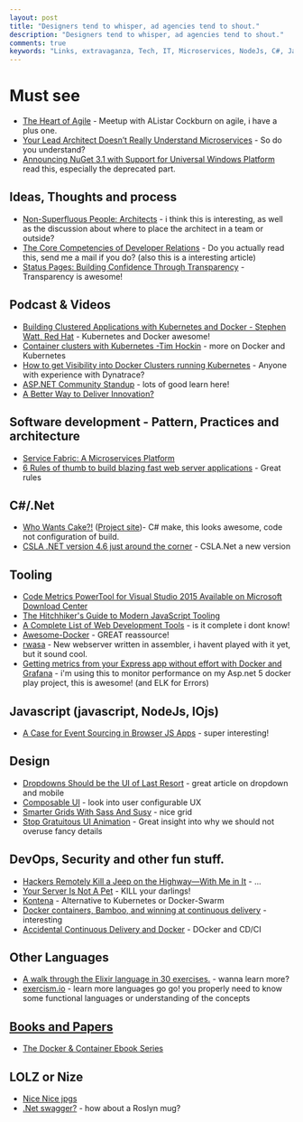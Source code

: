 ```yaml
---
layout: post
title: "Designers tend to whisper, ad agencies tend to shout."
description: "Designers tend to whisper, ad agencies tend to shout."
comments: true
keywords: "Links, extravaganza, Tech, IT, Microservices, NodeJs, C#, Javascript, Solution architecture"
---
```

# Must see
 * [The Heart of Agile](https://secure.trifork.com/cph-2015/freeevent/index.jsp?eventOID=7188) - Meetup with AListar Cockburn on agile, i have a plus one.
 * [Your Lead Architect Doesn’t Really Understand Microservices](http://thenewstack.io/genius-techie-doesnt-really-understand-cloud) - So do you understand?
 * [Announcing NuGet 3.1 with Support for Universal Windows Platform](http://blog.nuget.org/20150729/Introducing-nuget-uwp.html) read this, especially the deprecated part.

## Ideas, Thoughts and process
 * [Non-Superfluous People: Architects](http://ithare.com/non-superfluous-people-architects/) - i think this is interesting, as well as the discussion about where to place the architect in a team or outside?
 * [The Core Competencies of Developer Relations](https://medium.com/google-developers/the-core-competencies-of-developer-relations-f3e1c04c0f5b) - Do you actually read this, send me a mail if you do? (also this is a interesting article)
 * [Status Pages: Building Confidence Through Transparency](http://royal.pingdom.com/2015/07/29/status-pages-building-confidence-through-transparency/) - Transparency is awesome!

## Podcast & Videos
 * [Building Clustered Applications with Kubernetes and Docker - Stephen Watt, Red Hat](https://www.youtube.com/watch?v=bKDdhA_5jTQ) - Kubernetes and Docker awesome!
 * [Container clusters with Kubernetes -Tim Hockin](https://www.youtube.com/watch?v=BaHp8YXIsD0) - more on Docker and Kubernetes
 * [How to get Visibility into Docker Clusters running Kubernetes](http://apmblog.dynatrace.com/2015/07/21/how-to-get-visibility-into-docker-clusters-running-kubernetes/) - Anyone with experience with Dynatrace?
 * [ASP.NET Community Standup](https://live.asp.net/) - lots of good learn here!
 * [A Better Way to Deliver Innovation?](http://research.microsoft.com/apps/video/default.aspx?id=251687)
 
## Software development - Pattern, Practices and architecture
 * [Service Fabric: A Microservices Platform](http://blogs.msdn.com/b/azureservicefabric/archive/2015/07/23/service-fabric-a-microservices-platform.aspx)
 * [6 Rules of thumb to build blazing fast web server applications](http://loige.co/6-rules-of-thumb-to-build-blazing-fast-web-applications) - Great rules

## C#/.Net
 * [Who Wants Cake?!](https://lostechies.com/chrismissal/2015/07/22/who-wants-cake/) ([Project site](http://cakebuild.net/))- C# make, this looks awesome, code not configuration of build.
 * [CSLA .NET version 4.6 just around the corner](http://www.lhotka.net/weblog/CSLANETVersion46JustAroundTheCorner.aspx) - CSLA.Net a new version


## Tooling 
 * [Code Metrics PowerTool for Visual Studio 2015 Available on Microsoft Download Center](http://blogs.msdn.com/b/visualstudioalm/archive/2015/07/23/code-metrics-powertool-for-visual-studio-2015-available-on-microsoft-download-center.aspx)
 * [The Hitchhiker's Guide to Modern JavaScript Tooling](http://reactkungfu.com/2015/07/the-hitchhikers-guide-to-modern-javascript-tooling/)
 * [A Complete List of Web Development Tools](http://scottge.net/2015/07/28/a-complete-list-of-web-development-tools/) - is it complete i dont know!
 * [Awesome-Docker](http://veggiemonk.github.io/awesome-docker/) - GREAT reassource!
 * [rwasa](https://2ton.com.au/rwasa/) - New webserver written in assembler, i havent played with it yet, but it sound cool.
 * [Getting metrics from your Express app without effort with Docker and Grafana](https://medium.com/@chamerling/getting-metrics-from-your-express-app-without-effort-with-docker-and-grafana-ac8f6c42cbfb?mkt_tok=3RkMMJWWfF9wsRonuqTMZKXonjHpfsX54%2B0uXKK1lMI%2F0ER3fOvrPUfGjI4ATctmI%2BSLDwEYGJlv6SgFQ7LMMaZq1rgMXBk%3D) - i'm using this to monitor performance on my Asp.net 5 docker play project, this is awesome! (and ELK for Errors)


## Javascript (javascript, NodeJs, IOjs)
* [A Case for Event Sourcing in Browser JS Apps](http://rosstuck.com/a-case-for-event-sourcing-in-js-browser-apps/) - super interesting!


## Design
* [Dropdowns Should be the UI of Last Resort](http://www.lukew.com/ff/entry.asp?1950) - great article on dropdown and mobile
* [Composable UI](http://ponyfoo.com/articles/composable-ui) - look into user configurable UX 
* [Smarter Grids With Sass And Susy](http://www.smashingmagazine.com/2015/07/smarter-grids-with-sass-and-susy) - nice grid
* [Stop Gratuitous UI Animation](https://medium.com/@sophie_paxtonUX/stop-gratuitous-ui-animation-9ece9aa9eb97) - Great insight into why we should not overuse fancy details


## DevOps, Security and other fun stuff. 
* [Hackers Remotely Kill a Jeep on the Highway—With Me in It](http://www.wired.com/2015/07/hackers-remotely-kill-jeep-highway/) - ...
* [Your Server Is Not A Pet](https://www.madetech.com/news/your-server-is-not-a-pet) - KILL your darlings! 
* [Kontena](http://www.kontena.io/) - Alternative to Kubernetes or Docker-Swarm
* [Docker containers, Bamboo, and winning at continuous delivery](http://blogs.atlassian.com/2015/06/docker-containers-bamboo-winning-continuous-delivery) - interesting
* [Accidental Continuous Delivery and Docker](https://medium.com/@dkastner/accidental-continuous-delivery-and-docker-aecec7deb8f1?mkt_tok=3RkMMJWWfF9wsRonuqTMZKXonjHpfsX54%2B0uXKK1lMI%2F0ER3fOvrPUfGjI4ATctmI%2BSLDwEYGJlv6SgFQ7LMMaZq1rgMXBk%3D) - DOcker and CD/CI

## Other Languages
 * [A walk through the Elixir language in 30 exercises.](https://github.com/seven1m/30-days-of-elixir) - wanna learn more?
 * [exercism.io](http://exercism.io/) - learn more languages go go! you properly need to know some functional languages or understanding of the concepts

## [Books and Papers](#)
* [The Docker & Container Ebook Series](https://github.com/thenewstack/docker-and-containers-ebooks)

## LOLZ or Nize
 * [Nice Nice jpgs](http://www.nicenicejpg.com/)
 * [.Net swagger?](http://dotnet.spreadshirt.com/) - how about a Roslyn mug?


